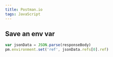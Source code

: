 ```yaml
---
title: Postman.io
tags: JavaScript
---
```


## Save an env var

```js
var jsonData = JSON.parse(responseBody)
pm.environment.set('ref', jsonData.refs[0].ref)
```
